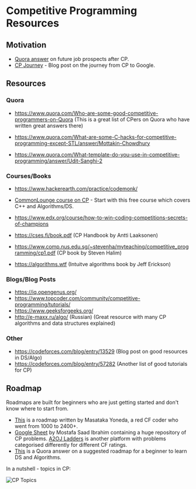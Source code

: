 # Competitive Programming Resources



## Motivation

- [Quora answer]( https://www.quora.com/Can-you-write-something-that-will-motivate-me-to-do-competitive-programming-programming/answer/Subham-Pal-10) on future job prospects after CP.
- [CP Journey](https://blog.usejournal.com/my-competitive-programming-journey-to-google-5f51c211c715) - Blog post on the journey from CP to Google.



## Resources

### Quora

- https://www.quora.com/Who-are-some-good-competitive-programmers-on-Quora (This is a great list of CPers on Quora who have written great answers there)

- https://www.quora.com/What-are-some-C-hacks-for-competitive-programming-except-STL/answer/Mottakin-Chowdhury    
- https://www.quora.com/What-template-do-you-use-in-competitive-programming/answer/Udit-Sanghi-2    

### Courses/Books

- https://www.hackerearth.com/practice/codemonk/

- [CommonLounge course on CP](https://www.commonlounge.com/path/1c92d2d7c2eb4e178dacb0b0332e264c) - Start with this free course which covers C++ and Algorithms/DS.
- https://www.edx.org/course/how-to-win-coding-competitions-secrets-of-champions
- https://cses.fi/book.pdf (CP Handbook by Antti Laaksonen)
- https://www.comp.nus.edu.sg/~stevenha/myteaching/competitive_programming/cp1.pdf (CP book by Steven Halim)
- https://algorithms.wtf (Intuitve algorithms book by Jeff Erickson)

### Blogs/Blog Posts

- https://iq.opengenus.org/
- https://www.topcoder.com/community/competitive-programming/tutorials/
- https://www.geeksforgeeks.org/
- http://e-maxx.ru/algo/ (Russian) (Great resource with many CP algorithms and data structures explained)

### Other

- https://codeforces.com/blog/entry/13529 (Blog post on good resources in DS/Algo)
- https://codeforces.com/blog/entry/57282 (Another list of good tutorials for CP)



## Roadmap

Roadmaps are built for beginners who are just getting started and don't know where to start from.

- [This](https://drive.google.com/file/d/1J2x8pIYQ3MXANgvzOgBciWd3d79j_Exa/view) is a roadmap written by Masataka Yoneda, a red CF coder who went from 1000 to 2400+.
- [Google Sheet](https://docs.google.com/spreadsheets/d/1iJZWP2nS_OB3kCTjq8L6TrJJ4o-5lhxDOyTaocSYc-k/edit#gid=84654839) by Mostafa Saad Ibrahim containing a huge repository of CP problems. [A2OJ Ladders](https://a2oj.com/ladders ) is another platform with problems categorised differently for different CF ratings.
- [This](https://www.quora.com/What-road-map-do-you-suggest-for-a-beginner-in-programming-to-learn-algorithms-and-data-structures-to-usable-level-for-competitive-programming/answer/Aman-Goel-9) is a Quora answer on a suggested roadmap for a beginner to learn DS and Algorithms.

In a nutshell - topics in CP:

![CP Topics](https://qphs.fs.quoracdn.net/main-qimg-b9e16a4ae244aa60fb67b5f5323a9c65-c)
